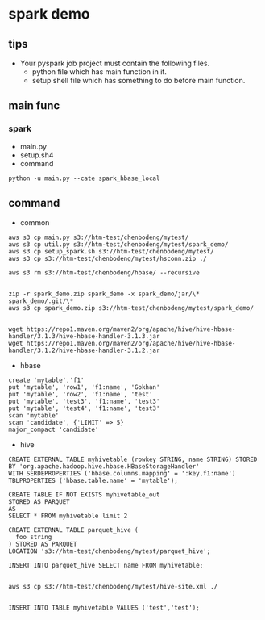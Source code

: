 # spark demo

## tips 
- Your pyspark job project must contain the following files. 
    - python file which has main function in it.
    - setup shell file which has something to do before main function.


## main func
### spark
- main.py
- setup.sh4
- command
```
python -u main.py --cate spark_hbase_local
```
## command
- common
```
aws s3 cp main.py s3://htm-test/chenbodeng/mytest/
aws s3 cp util.py s3://htm-test/chenbodeng/mytest/spark_demo/
aws s3 cp setup_spark.sh s3://htm-test/chenbodeng/mytest/
aws s3 cp s3://htm-test/chenbodeng/mytest/hsconn.zip ./

aws s3 rm s3://htm-test/chenbodeng/hbase/ --recursive


zip -r spark_demo.zip spark_demo -x spark_demo/jar/\* spark_demo/.git/\*
aws s3 cp spark_demo.zip s3://htm-test/chenbodeng/mytest/spark_demo/


wget https://repo1.maven.org/maven2/org/apache/hive/hive-hbase-handler/3.1.3/hive-hbase-handler-3.1.3.jar
wget https://repo1.maven.org/maven2/org/apache/hive/hive-hbase-handler/3.1.2/hive-hbase-handler-3.1.2.jar

```


- hbase
```
create 'mytable','f1'
put 'mytable', 'row1', 'f1:name', 'Gokhan'
put 'mytable', 'row2', 'f1:name', 'test'
put 'mytable', 'test3', 'f1:name', 'test3'
put 'mytable', 'test4', 'f1:name', 'test3'
scan 'mytable'
scan 'candidate', {'LIMIT' => 5}
major_compact 'candidate'
```

- hive


```
CREATE EXTERNAL TABLE myhivetable (rowkey STRING, name STRING) STORED BY 'org.apache.hadoop.hive.hbase.HBaseStorageHandler' 
WITH SERDEPROPERTIES ('hbase.columns.mapping' = ':key,f1:name')
TBLPROPERTIES ('hbase.table.name' = 'mytable');	

CREATE TABLE IF NOT EXISTS myhivetable_out
STORED AS PARQUET
AS 
SELECT * FROM myhivetable limit 2

CREATE EXTERNAL TABLE parquet_hive (
  foo string
) STORED AS PARQUET
LOCATION 's3://htm-test/chenbodeng/mytest/parquet_hive';

INSERT INTO parquet_hive SELECT name FROM myhivetable;


aws s3 cp s3://htm-test/chenbodeng/mytest/hive-site.xml ./


INSERT INTO TABLE myhivetable VALUES ('test','test');


```